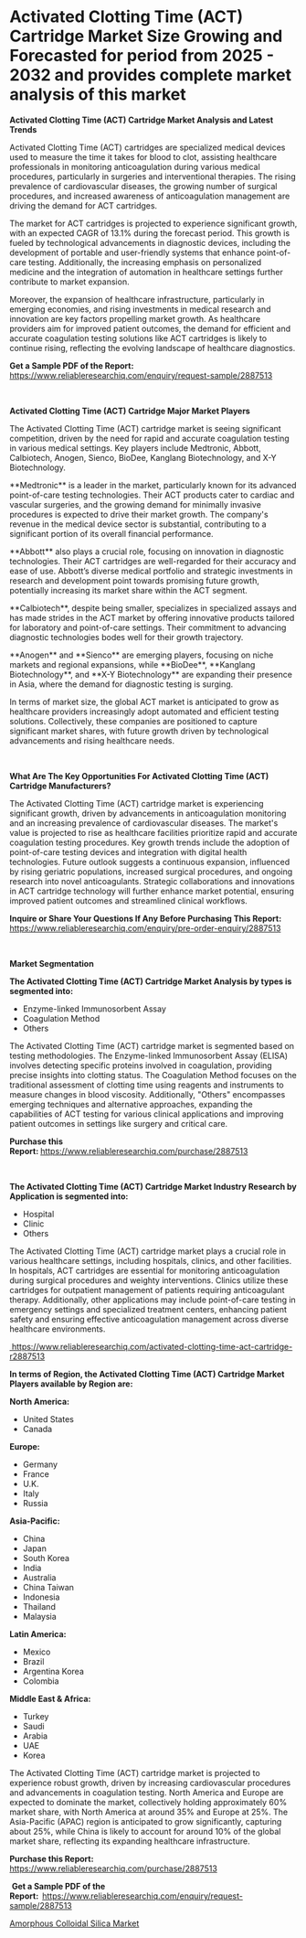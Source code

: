 <p><h1>Activated Clotting Time (ACT) Cartridge Market Size Growing and Forecasted for period from 2025 - 2032 and provides complete market analysis of this market</h1></p><p><strong>Activated Clotting Time (ACT) Cartridge Market Analysis and Latest Trends</strong></p>
<p><p>Activated Clotting Time (ACT) cartridges are specialized medical devices used to measure the time it takes for blood to clot, assisting healthcare professionals in monitoring anticoagulation during various medical procedures, particularly in surgeries and interventional therapies. The rising prevalence of cardiovascular diseases, the growing number of surgical procedures, and increased awareness of anticoagulation management are driving the demand for ACT cartridges.</p><p>The market for ACT cartridges is projected to experience significant growth, with an expected CAGR of 13.1% during the forecast period. This growth is fueled by technological advancements in diagnostic devices, including the development of portable and user-friendly systems that enhance point-of-care testing. Additionally, the increasing emphasis on personalized medicine and the integration of automation in healthcare settings further contribute to market expansion.</p><p>Moreover, the expansion of healthcare infrastructure, particularly in emerging economies, and rising investments in medical research and innovation are key factors propelling market growth. As healthcare providers aim for improved patient outcomes, the demand for efficient and accurate coagulation testing solutions like ACT cartridges is likely to continue rising, reflecting the evolving landscape of healthcare diagnostics.</p></p>
<p><strong>Get a Sample PDF of the Report:&nbsp;</strong> <a href="https://www.reliableresearchiq.com/enquiry/request-sample/2887513?utm_campaign=3385&utm_medium=2&utm_source=Github&utm_content=ia&utm_term=14032025&utm_id=activated-clotting-time-act-cartridge">https://www.reliableresearchiq.com/enquiry/request-sample/2887513</a></p>
<p>&nbsp;</p>
<p><strong>Activated Clotting Time (ACT) Cartridge Major Market Players</strong></p>
<p><p>The Activated Clotting Time (ACT) cartridge market is seeing significant competition, driven by the need for rapid and accurate coagulation testing in various medical settings. Key players include Medtronic, Abbott, Calbiotech, Anogen, Sienco, BioDee, Kanglang Biotechnology, and X-Y Biotechnology.</p><p>**Medtronic** is a leader in the market, particularly known for its advanced point-of-care testing technologies. Their ACT products cater to cardiac and vascular surgeries, and the growing demand for minimally invasive procedures is expected to drive their market growth. The company's revenue in the medical device sector is substantial, contributing to a significant portion of its overall financial performance.</p><p>**Abbott** also plays a crucial role, focusing on innovation in diagnostic technologies. Their ACT cartridges are well-regarded for their accuracy and ease of use. Abbott’s diverse medical portfolio and strategic investments in research and development point towards promising future growth, potentially increasing its market share within the ACT segment.</p><p>**Calbiotech**, despite being smaller, specializes in specialized assays and has made strides in the ACT market by offering innovative products tailored for laboratory and point-of-care settings. Their commitment to advancing diagnostic technologies bodes well for their growth trajectory.</p><p>**Anogen** and **Sienco** are emerging players, focusing on niche markets and regional expansions, while **BioDee**, **Kanglang Biotechnology**, and **X-Y Biotechnology** are expanding their presence in Asia, where the demand for diagnostic testing is surging.</p><p>In terms of market size, the global ACT market is anticipated to grow as healthcare providers increasingly adopt automated and efficient testing solutions. Collectively, these companies are positioned to capture significant market shares, with future growth driven by technological advancements and rising healthcare needs.</p></p>
<p>&nbsp;</p>
<p><strong>What Are The Key Opportunities For Activated Clotting Time (ACT) Cartridge Manufacturers?</strong></p>
<p><p>The Activated Clotting Time (ACT) cartridge market is experiencing significant growth, driven by advancements in anticoagulation monitoring and an increasing prevalence of cardiovascular diseases. The market's value is projected to rise as healthcare facilities prioritize rapid and accurate coagulation testing procedures. Key growth trends include the adoption of point-of-care testing devices and integration with digital health technologies. Future outlook suggests a continuous expansion, influenced by rising geriatric populations, increased surgical procedures, and ongoing research into novel anticoagulants. Strategic collaborations and innovations in ACT cartridge technology will further enhance market potential, ensuring improved patient outcomes and streamlined clinical workflows.</p></p>
<p><strong>Inquire or Share Your Questions If Any Before Purchasing This Report:</strong> <a href="https://www.reliableresearchiq.com/enquiry/pre-order-enquiry/2887513?utm_campaign=3385&utm_medium=2&utm_source=Github&utm_content=ia&utm_term=14032025&utm_id=activated-clotting-time-act-cartridge">https://www.reliableresearchiq.com/enquiry/pre-order-enquiry/2887513</a></p>
<p>&nbsp;</p>
<p><strong>Market Segmentation</strong></p>
<p><strong>The Activated Clotting Time (ACT) Cartridge Market Analysis by types is segmented into:</strong></p>
<p><ul><li> Enzyme-linked Immunosorbent Assay</li><li>Coagulation Method</li><li>Others </li></ul></p>
<p><p>The Activated Clotting Time (ACT) cartridge market is segmented based on testing methodologies. The Enzyme-linked Immunosorbent Assay (ELISA) involves detecting specific proteins involved in coagulation, providing precise insights into clotting status. The Coagulation Method focuses on the traditional assessment of clotting time using reagents and instruments to measure changes in blood viscosity. Additionally, "Others" encompasses emerging techniques and alternative approaches, expanding the capabilities of ACT testing for various clinical applications and improving patient outcomes in settings like surgery and critical care.</p></p>
<p><strong>Purchase this Report:&nbsp;</strong><a href="https://www.reliableresearchiq.com/purchase/2887513?utm_campaign=3385&utm_medium=2&utm_source=Github&utm_content=ia&utm_term=14032025&utm_id=activated-clotting-time-act-cartridge">https://www.reliableresearchiq.com/purchase/2887513</a></p>
<p>&nbsp;</p>
<p><strong>The Activated Clotting Time (ACT) Cartridge Market Industry Research by Application is segmented into:</strong></p>
<p><ul><li> Hospital</li><li>Clinic</li><li>Others </li></ul></p>
<p><p>The Activated Clotting Time (ACT) cartridge market plays a crucial role in various healthcare settings, including hospitals, clinics, and other facilities. In hospitals, ACT cartridges are essential for monitoring anticoagulation during surgical procedures and weighty interventions. Clinics utilize these cartridges for outpatient management of patients requiring anticoagulant therapy. Additionally, other applications may include point-of-care testing in emergency settings and specialized treatment centers, enhancing patient safety and ensuring effective anticoagulation management across diverse healthcare environments.</p></p>
<p><a href="https://www.reliableresearchiq.com/activated-clotting-time-act-cartridge-r2887513?utm_campaign=3385&utm_medium=2&utm_source=Github&utm_content=ia&utm_term=14032025&utm_id=activated-clotting-time-act-cartridge">&nbsp;https://www.reliableresearchiq.com/activated-clotting-time-act-cartridge-r2887513</a></p>
<p><strong>In terms of Region, the Activated Clotting Time (ACT) Cartridge Market Players available by Region are:</strong></p>
<p>
    <p> <strong> North America: </strong>
        <ul>
            <li>United States</li>
            <li>Canada</li>
        </ul>
        </p> 
    <p> <strong> Europe: </strong>
        <ul>
            <li>Germany</li>
            <li>France</li>
            <li>U.K.</li>
            <li>Italy</li>
            <li>Russia</li>
        </ul>
        </p> 
    <p> <strong> Asia-Pacific: </strong>
        <ul>
            <li>China</li>
            <li>Japan</li>
            <li>South Korea</li>
            <li>India</li>
            <li>Australia</li>
            <li>China Taiwan</li>
            <li>Indonesia</li>
            <li>Thailand</li>
            <li>Malaysia</li>
        </ul>
        </p> 
    <p> <strong> Latin America: </strong>
        <ul>
            <li>Mexico</li>
            <li>Brazil</li>
            <li>Argentina Korea</li>
            <li>Colombia</li>
        </ul>
        </p> 
    <p> <strong> Middle East & Africa: </strong>
        <ul>
            <li>Turkey</li>
            <li>Saudi</li>
            <li>Arabia</li>
            <li>UAE</li>
            <li>Korea</li>
        </ul>
    </p>
    </p>
<p><p>The Activated Clotting Time (ACT) cartridge market is projected to experience robust growth, driven by increasing cardiovascular procedures and advancements in coagulation testing. North America and Europe are expected to dominate the market, collectively holding approximately 60% market share, with North America at around 35% and Europe at 25%. The Asia-Pacific (APAC) region is anticipated to grow significantly, capturing about 25%, while China is likely to account for around 10% of the global market share, reflecting its expanding healthcare infrastructure.</p></p>
<p><strong>Purchase this Report: </strong><a href="https://www.reliableresearchiq.com/purchase/2887513?utm_campaign=3385&utm_medium=2&utm_source=Github&utm_content=ia&utm_term=14032025&utm_id=activated-clotting-time-act-cartridge">https://www.reliableresearchiq.com/purchase/2887513</a></p>
<p>&nbsp;<strong>Get a Sample PDF of the Report:&nbsp;&nbsp;</strong><a href="https://www.reliableresearchiq.com/enquiry/request-sample/2887513?utm_campaign=3385&utm_medium=2&utm_source=Github&utm_content=ia&utm_term=14032025&utm_id=activated-clotting-time-act-cartridge">https://www.reliableresearchiq.com/enquiry/request-sample/2887513</a></p>
<p><strong></strong></p>
<p><p><a href="https://github.com/sderolza/Market-Research-Report-List-1/blob/main/amorphous-colloidal-silica-market.md?utm_campaign=3385&utm_medium=2&utm_source=Github&utm_content=ia&utm_term=14032025&utm_id=activated-clotting-time-act-cartridge">Amorphous Colloidal Silica Market</a></p></p>